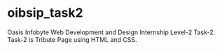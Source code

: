 # oibsip_task2
Oasis Infobyte Web Development and Design Internship Level-2 Task-2.
Task-2 is Tribute Page using HTML and CSS.

